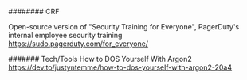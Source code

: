 

######## CRF


Open-source version of "Security Training for Everyone", PagerDuty's internal employee security training
https://sudo.pagerduty.com/for_everyone/




####### Tech/Tools
How to DOS Yourself With Argon2
https://dev.to/justyntemme/how-to-dos-yourself-with-argon2-20a4
